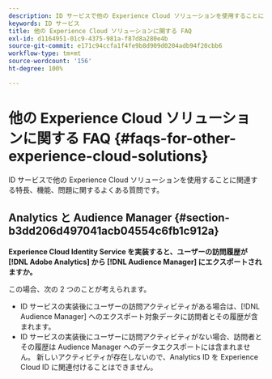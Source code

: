 ```yaml
---
description: ID サービスで他の Experience Cloud ソリューションを使用することに関連する特長、機能、問題に関するよくある質問です。
keywords: ID サービス
title: 他の Experience Cloud ソリューションに関する FAQ
exl-id: d1164951-01c9-4375-981a-f87d8a280e4b
source-git-commit: e171c94ccfa1f4fe9b8d909d0204adb94f20cbb6
workflow-type: tm+mt
source-wordcount: '156'
ht-degree: 100%

---
```


# 他の Experience Cloud ソリューションに関する FAQ {#faqs-for-other-experience-cloud-solutions}

ID サービスで他の Experience Cloud ソリューションを使用することに関連する特長、機能、問題に関するよくある質問です。

## Analytics と Audience Manager {#section-b3dd206d497041acb04554c6fb1c912a}

**Experience Cloud Identity Service を実装すると、ユーザーの訪問履歴が [!DNL Adobe Analytics] から [!DNL Audience Manager] にエクスポートされますか。**

この場合、次の 2 つのことが考えられます。

* ID サービスの実装後にユーザーの訪問アクティビティがある場合は、[!DNL Audience Manager] へのエクスポート対象データに訪問者とその履歴が含まれます。
* ID サービスの実装後にユーザーに訪問アクティビティがない場合、訪問者とその履歴は Audience Manager へのデータエクスポートには含まれません。 新しいアクティビティが存在しないので、Analytics ID を Experience Cloud ID に関連付けることはできません。
